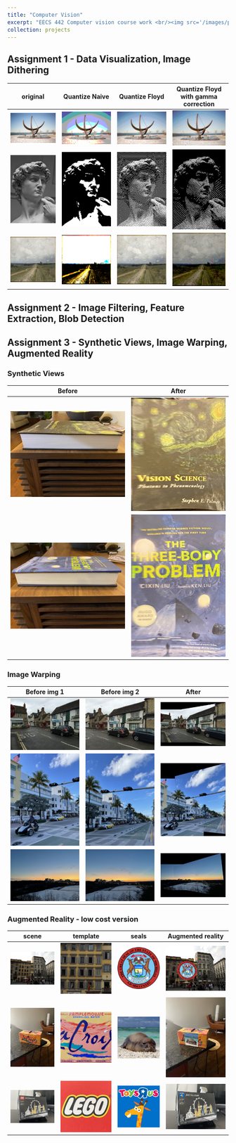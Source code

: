 ```yaml
---
title: "Computer Vision"
excerpt: "EECS 442 Computer vision course work <br/><img src='/images/projects/UMich/Computer_Vision/hw3_t6_huron_combined.jpg'>"
collection: projects
---
```


## Assignment 1 - Data Visualization, Image Dithering

| original                 | Quantize Naive            | Quantize Floyd            | Quantize Floyd with gamma correction
:-------------------------:|:-------------------------:|:-------------------------:|:-------------------------:
![cosmos original](/images/projects/UMich/Computer_Vision/hw1_cosmos.jpg_orig.png) |  ![cosmos naive](/images/projects/UMich/Computer_Vision/hw1_cosmos.jpg_quantizeNaive.png) | ![cosmos floyd](/images/projects/UMich/Computer_Vision/hw1_cosmos.jpg_quantizeFloyd.png) | ![cosmos floyd with gamma correction](/images/projects/UMich/Computer_Vision/hw1_cosmos.jpg_quantizeFloydGamma.png)
![david original](/images/projects/UMich/Computer_Vision/hw1_david.jpg_orig.png) |  ![david naive](/images/projects/UMich/Computer_Vision/hw1_david.jpg_quantizeNaive.png) | ![david floyd](/images/projects/UMich/Computer_Vision/hw1_david.jpg_quantizeFloyd.png) | ![david floyd with gamma correction](/images/projects/UMich/Computer_Vision/hw1_david.jpg_quantizeFloydGamma.png)
![vladimirka original](/images/projects/UMich/Computer_Vision/hw1_vladimirka.jpg_orig.png) |  ![vladimirka naive](/images/projects/UMich/Computer_Vision/hw1_vladimirka.jpg_quantizeNaive.png) | ![vladimirka floyd](/images/projects/UMich/Computer_Vision/hw1_vladimirka.jpg_quantizeFloyd.png) | ![vladimirka floyd with gamma correction](/images/projects/UMich/Computer_Vision/hw1_vladimirka.jpg_quantizeFloydGamma.png)

## Assignment 2 - Image Filtering, Feature Extraction, Blob Detection


## Assignment 3 - Synthetic Views, Image Warping, Augmented Reality

### Synthetic Views

| Before                   |  After                    |
:-------------------------:|:-------------------------:
![original palmer](/images/projects/UMich/Computer_Vision/hw3_t5_palmer_original.jpg)     |  ![synthetic views palmer](/images/projects/UMich/Computer_Vision/hw3_t5_palmer_frontoparallel.jpg)
![original threebody](/images/projects/UMich/Computer_Vision/hw3_t5_threebody_original.jpg)  |  ![synthetic views threebody](/images/projects/UMich/Computer_Vision/hw3_t5_threebody_frontoparallel.jpg)



### Image Warping

| Before img 1             | Before img 2              | After
:-------------------------:|:-------------------------:|:-------------------------:
![image warping eynsham img1](/images/projects/UMich/Computer_Vision/hw3_t6_eynsham_img1.jpg) |  ![image warping eynsham img2](/images/projects/UMich/Computer_Vision/hw3_t6_eynsham_img2.jpg) | ![image warping eynsham combined](/images/projects/UMich/Computer_Vision/hw3_t6_eynsham_combined.jpg)
![image warping florida img1](/images/projects/UMich/Computer_Vision/hw3_t6_florida_img1.jpg) |  ![image warping florida img2](/images/projects/UMich/Computer_Vision/hw3_t6_florida_img2.jpg) | ![image warping florida combined](/images/projects/UMich/Computer_Vision/hw3_t6_florida_combined.jpg)
![image warping huron img1](/images/projects/UMich/Computer_Vision/hw3_t6_huron_img1.jpg) |  ![image warping huron img2](/images/projects/UMich/Computer_Vision/hw3_t6_huron_img2.jpg) | ![image warping huron combined](/images/projects/UMich/Computer_Vision/hw3_t6_huron_combined.jpg)


### Augmented Reality - low cost version

| scene                    | template                  | seals                    | Augmented reality
:-------------------------:|:-------------------------:|:-------------------------:|:-------------------------:
![florence scene](/images/projects/UMich/Computer_Vision/hw3_t7_florence_scene.jpg) |  ![florence template](/images/projects/UMich/Computer_Vision/hw3_t7_florence_template.png) | ![michigan seals](/images/projects/UMich/Computer_Vision/hw3_t7_michigan.png) | ![florence michigan augmented](/images/projects/UMich/Computer_Vision/hw3_t7_florencemichigan_augmented.jpg)
![lacroix scene](/images/projects/UMich/Computer_Vision/hw3_t7_lacroix_scene.jpg) |  ![lacroix template](/images/projects/UMich/Computer_Vision/hw3_t7_lacroix_template.png) | ![monk seals](/images/projects/UMich/Computer_Vision/hw3_t7_monk.png) | ![lacroix monk augmented](/images/projects/UMich/Computer_Vision/hw3_t7_lacroix_monk_augmented.jpg)
![lego scene](/images/projects/UMich/Computer_Vision/hw3_t7_lego_scene.jpg) |  ![lego template](/images/projects/UMich/Computer_Vision/hw3_t7_lego_template.png) | ![toysrus seals](/images/projects/UMich/Computer_Vision/hw3_t7_toysrus.png) | ![ augmented](/images/projects/UMich/Computer_Vision/hw3_t7_lego_toysrus_augmented.jpg)

